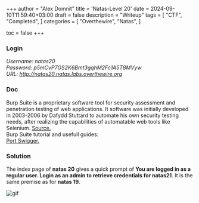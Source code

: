 +++
author = "Alex Domnit"
title = 'Natas-Level 20'
date = 2024-09-10T11:59:40+03:00
draft = false
description = "Writeup"
tags = [
    "CTF",
    "Completed",
]
categories = [
    "Overthewire",
    "Natas",
]

toc = false
+++

### Login
*Username: natas20*\
*Password: p5mCvP7GS2K6Bmt3gqhM2Fc1A5T8MVyw*\
*URL:      http://natas20.natas.labs.overthewire.org*

### Doc
Burp Suite is a proprietary software tool for security assessment and penetration testing of web applications. It software was initially developed in 2003-2006 by Dafydd Stuttard to automate his own security testing needs, after realizing the capabilities of automatable web tools like Selenium.
[Source.](https://en.wikipedia.org/wiki/Burp_Suite)\
Burp Suite tutorial and usefull guides:\
[Port Swigger.](https://portswigger.net/burp/documentation/desktop/getting-started)

### Solution
The index page of **natas 20** gives a quick prompt of **You are logged in as a regular user. Login as an admin to retrieve credentials for natas21**. It is the same premise as for **natas 19**.

<img src="/img/natas/natas20-1.png" alt="gif" style="display: block; margin-left: auto; margin-right: auto;">
<br>